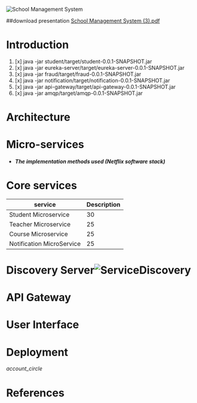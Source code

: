 ![School Management System](https://github.com/dhanushka365/SchoolEase/assets/66137046/b1509d87-afd1-463d-a15e-3c748ebed843)

##download presentation
[School Management System (3).pdf](https://github.com/dhanushka365/SchoolEase/files/11475123/School.Management.System.3.pdf)

# Introduction
1. [x] java -jar student/target/student-0.0.1-SNAPSHOT.jar
2. [x] java -jar eureka-server/target/eureka-server-0.0.1-SNAPSHOT.jar
3. [x] java -jar fraud/target/fraud-0.0.1-SNAPSHOT.jar
4. [x] java -jar notification/target/notification-0.0.1-SNAPSHOT.jar
5. [x] java -jar api-gateway/target/api-gateway-0.0.1-SNAPSHOT.jar
6. [x] java -jar amqp/target/amqp-0.0.1-SNAPSHOT.jar

# Architecture

# Micro-services
* ##### The implementation methods used (Netflix software stack)

# Core services
|service                       | Description                                                                            | 
| ---------------------------- | -------------------------------------------------------------------------------------- | 
| Student Microservice         | 30                                                                                     | 
| Teacher Microservice         | 25                                                                                     | 
| Course Microservice          | 25                                                                                     | 
| Notification MicroService    | 25                                                                                     | 
# Discovery Server![ServiceDiscovery](https://github.com/dhanushka365/SchoolEase/assets/66137046/457d85b7-5002-4d0c-a090-38b26b219eb7)


# API Gateway


# User Interface

# Deployment
<i class="material-icons">account_circle</i>

# References
